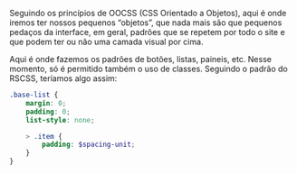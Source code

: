 Seguindo os princípios de OOCSS (CSS Orientado a Objetos), aqui é onde iremos ter nossos pequenos “objetos”, que nada mais são que pequenos pedaços da interface, em geral, padrões que se repetem por todo o site e que podem ter ou não uma camada visual por cima.

Aqui é onde fazemos os padrões de botões, listas, paineis, etc. Nesse momento, só é permitido também o uso de classes. Seguindo o padrão do RSCSS, teríamos algo assim:
```scss
.base-list {
    margin: 0;
    padding: 0;
    list-style: none;

    > .item {
        padding: $spacing-unit;
    }
}
```